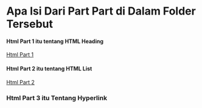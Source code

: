 # Apa Isi Dari Part Part di Dalam Folder Tersebut

#### Html Part 1 itu tentang HTML Heading
[Html Part 1](https://github.com/Nuril770/website-simple/tree/master/html%20part%201)

#### Html Part 2 itu tentang HTML List
[Html Part 2](https://github.com/Nuril770/website-simple/tree/master/html%20part%202)

### Html Part 3 itu Tentang Hyperlink
